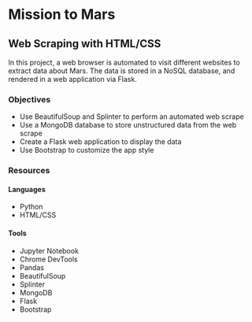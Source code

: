 # Mission to Mars

## Web Scraping with HTML/CSS

In this project, a web browser is automated to visit different websites to extract data about Mars. The data is stored in a NoSQL database, and rendered in a web application via Flask.

### Objectives

- Use BeautifulSoup and Splinter to perform an automated web scrape
- Use a MongoDB database to store unstructured data from the web scrape
- Create a Flask web application to display the data
- Use Bootstrap to customize the app style

### Resources

#### Languages

- Python
- HTML/CSS

#### Tools

- Jupyter Notebook
- Chrome DevTools
- Pandas
- BeautifulSoup
- Splinter
- MongoDB
- Flask
- Bootstrap
